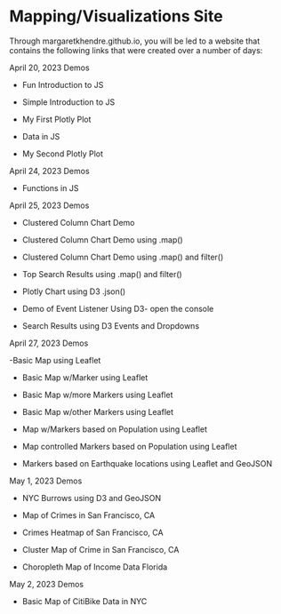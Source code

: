# Mapping/Visualizations Site

Through margaretkhendre.github.io, you will be led to a website that contains the following links that were created over a number of days:

April 20, 2023 Demos

- Fun Introduction to JS

- Simple Introduction to JS

- My First Plotly Plot

- Data in JS

- My Second Plotly Plot

April 24, 2023 Demos

- Functions in JS

April 25, 2023 Demos

- Clustered Column Chart Demo

- Clustered Column Chart Demo using .map()

- Clustered Column Chart Demo using .map() and filter()

- Top Search Results using .map() and filter()

- Plotly Chart using D3 .json()

- Demo of Event Listener Using D3- open the console

- Search Results using D3 Events and Dropdowns

April 27, 2023 Demos

-Basic Map using Leaflet

- Basic Map w/Marker using Leaflet

- Basic Map w/more Markers using Leaflet

- Basic Map w/other Markers using Leaflet

- Map w/Markers based on Population using Leaflet

- Map controlled Markers based on Population using Leaflet

- Markers based on Earthquake locations using Leaflet and GeoJSON

May 1, 2023 Demos

- NYC Burrows using D3 and GeoJSON

- Map of Crimes in San Francisco, CA

- Crimes Heatmap of San Francisco, CA

- Cluster Map of Crime in San Francisco, CA

- Choropleth Map of Income Data Florida

May 2, 2023 Demos

- Basic Map of CitiBike Data in NYC


